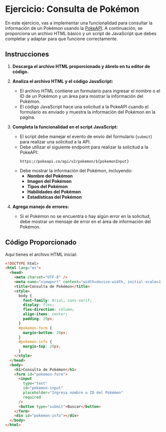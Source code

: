 # Ejercicio: Consulta de Pokémon

En este ejercicio, vas a implementar una funcionalidad para consultar la información de un Pokémon usando la [PokeAPI](https://pokeapi.co/). A continuación, se proporciona un archivo HTML básico y un script de JavaScript que debes completar y adaptar para que funcione correctamente.

## Instrucciones

1. **Descarga el archivo HTML proporcionado y ábrelo en tu editor de código.**

2. **Analiza el archivo HTML y el código JavaScript:**

   - El archivo HTML contiene un formulario para ingresar el nombre o el ID de un Pokémon y un área para mostrar la información del Pokémon.
   - El código JavaScript hace una solicitud a la PokeAPI cuando el formulario es enviado y muestra la información del Pokémon en la página.

3. **Completa la funcionalidad en el script JavaScript:**

   - El script debe manejar el evento de envío del formulario (`submit`) para realizar una solicitud a la API.
   - Debe utilizar el siguiente endpoint para realizar la solicitud a la PokeAPI:
     ```
     https://pokeapi.co/api/v2/pokemon/${pokemonInput}
     ```
   - Debe mostrar la información del Pokémon, incluyendo:
     - **Nombre del Pokémon**
     - **Imagen del Pokémon**
     - **Tipos del Pokémon**
     - **Habilidades del Pokémon**
     - **Estadísticas del Pokémon**

4. **Agrega manejo de errores:**
   - Si el Pokémon no se encuentra o hay algún error en la solicitud, debe mostrar un mensaje de error en el área de información del Pokémon.

## Código Proporcionado

Aquí tienes el archivo HTML inicial:

```html
<!DOCTYPE html>
<html lang="es">
  <head>
    <meta charset="UTF-8" />
    <meta name="viewport" content="width=device-width, initial-scale=1.0" />
    <title>Consulta de Pokémon</title>
    <style>
      body {
        font-family: Arial, sans-serif;
        display: flex;
        flex-direction: column;
        align-items: center;
        padding: 20px;
      }
      #pokemon-form {
        margin-bottom: 20px;
      }
      #pokemon-info {
        margin-top: 20px;
      }
    </style>
  </head>
  <body>
    <h1>Consulta de Pokémon</h1>
    <form id="pokemon-form">
      <input
        type="text"
        id="pokemon-input"
        placeholder="Ingresa nombre o ID del Pokémon"
        required
      />
      <button type="submit">Buscar</button>
    </form>
    <div id="pokemon-info"></div>
  </body>
</html>
